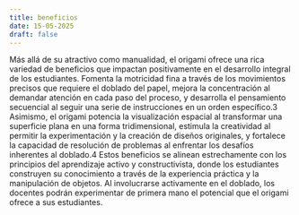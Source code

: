 ```yaml
---
title: beneficios
date: 15-05-2025
draft: false
---
```

Más allá de su atractivo como manualidad, el origami ofrece una rica variedad de beneficios que impactan positivamente en el desarrollo integral de los estudiantes. Fomenta la motricidad fina a través de los movimientos precisos que requiere el doblado del papel, mejora la concentración al demandar atención en cada paso del proceso, y desarrolla el pensamiento secuencial al seguir una serie de instrucciones en un orden específico.3 Asimismo, el origami potencia la visualización espacial al transformar una superficie plana en una forma tridimensional, estimula la creatividad al permitir la experimentación y la creación de diseños originales, y fortalece la capacidad de resolución de problemas al enfrentar los desafíos inherentes al doblado.4 Estos beneficios se alinean estrechamente con los principios del aprendizaje activo y constructivista, donde los estudiantes construyen su conocimiento a través de la experiencia práctica y la manipulación de objetos. Al involucrarse activamente en el doblado, los docentes podrán experimentar de primera mano el potencial que el origami ofrece a sus estudiantes.